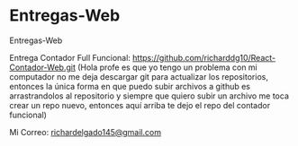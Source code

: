 # Entregas-Web
Entregas-Web

Entrega Contador Full Funcional: https://github.com/richarddg10/React-Contador-Web.git
(Hola profe es que yo tengo un problema con mi computador no me deja descargar git para actualizar los repositorios, entonces la única forma en que puedo subir archivos a github es arrastrandolos al repositorio y siempre que quiero subir un archivo me toca crear un repo nuevo, entonces aquí arriba te dejo el repo del contador funcional)

Mi Correo: richardelgado145@gmail.com

